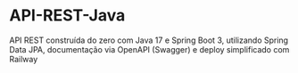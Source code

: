 # API-REST-Java
API REST construída do zero com Java 17 e Spring Boot 3, utilizando Spring Data JPA, documentação via OpenAPI (Swagger) e deploy simplificado com Railway
